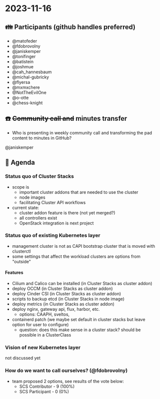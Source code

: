 # 2023-11-16
## :family: Participants (github handles preferred)
* @matofeder
* @fdobrovolny
* @janiskemper
* @tonifinger
* @batistein
* @joshmue
* @cah_hannesbaum
* @michal-gubricky
* @flyersa
* @mxmxchere
* @NotTheEvilOne
* @o-otte
* @chess-knight

## :telephone: ~~Community call and~~ minutes transfer
* Who is presenting in weekly community call and transforming the pad content to minutes in GitHub?

@janiskemper

## :notebook: Agenda

### Status quo of Cluster Stacks 
- scope is 
  - important cluster addons that are needed to use the cluster
  - node images
  - facilitating Cluster API workflows
- current state:
  - cluster addon feature is there (not yet merged?)
  - all controllers exist
  - OpenStack integration is next project


### Status quo of existing Kubernetes layer

- management cluster is not as CAPI bootstrap cluster that is moved with clusterctl
- some settings that affect the workload clusters are options from "outside"

#### Features
- Cilium and Calico can be installed (in Cluster Stacks as cluster addon)
- deploy OCCM (in Cluster Stacks as cluster addon)
- deploy Cinder CSI (in Cluster Stacks as cluster addon)
- scripts to backup etcd (in Cluster Stacks in node image)
- deploy metrics (in Cluster Stacks as cluster addon)
- deploy nginx, gateway api, flux, harbor, etc.
  - options: CAAPH, sveltos, 
- containerd patch (we maybe set default in cluster stacks but leave option for user to configure)
  - question: does this make sense in a cluster stack? should be possible in a ClusterClass

### Vision of new Kubernetes layer
not discussed yet

### How do we want to call ourselves? (@fdobrovolny)
- team proposed 2 options, see results of the vote below:
    - SCS Contributor - 9 (100%)
    - SCS Participant - 0 (0%) 

